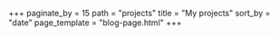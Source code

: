 +++
paginate_by = 15
path = "projects"
title = "My projects"
sort_by = "date"
page_template = "blog-page.html"
+++
